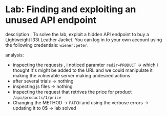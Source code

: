 # Lab: Finding and exploiting an unused API endpoint

description : To solve the lab, exploit a hidden API endpoint to buy a Lightweight l33t Leather Jacket. You can log in to your own account using the following credentials: `wiener:peter`.

analysis:

- inspecting the requests , i noticed paramter `redir=PRODUCT` -> which i thought it's might be added to the URL and we could manipulate it making the vulnerable server making undesired actions
- after several trials -> nothing
- inspecting js files -> nothing
- inspecting the request that retrives the price for product
`/api/products/1/price`
- Changing the METHOD -> `PATCH` and using the verbose errors -> updating it to 0$ -> lab solved
